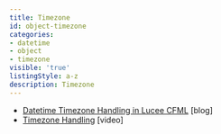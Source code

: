 ```yaml
---
title: Timezone
id: object-timezone
categories:
- datetime
- object
- timezone
visible: 'true'
listingStyle: a-z
description: Timezone
---
```


- [Datetime Timezone Handling in Lucee CFML](https://www.andrewdixon.co.uk/2019/05/25/datetime-timezone-handling-in-lucee-cfml/) [blog]
- [Timezone Handling](https://www.youtube.com/watch?v=aIggbT8f3ls) [video]
